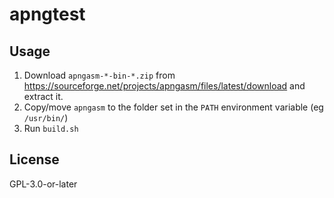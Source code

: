 # apngtest

## Usage
1. Download `apngasm-*-bin-*.zip` from https://sourceforge.net/projects/apngasm/files/latest/download and extract it.
2. Copy/move `apngasm` to the folder set in the `PATH` environment variable (eg `/usr/bin/`)
3. Run `build.sh`

## License
GPL-3.0-or-later
